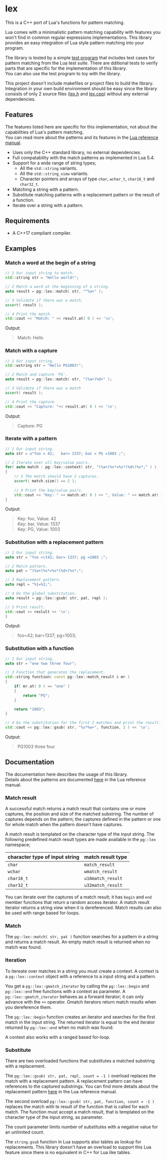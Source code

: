 # lex

This is a C++ port of Lua's functions for pattern matching.

Lua comes with a minimalistic pattern matching capability with features you won't find in common regular expressions implementations.
This library provides an easy integration of Lua style pattern matching into your program.

The library is tested by a simple [test program](https://github.com/PG1003/lex/blob/master/test/tests.cpp) that includes test cases for pattern matching from the Lua test suite.
There are dditional tests to verify parts that are specific for the implementation of this library.  
You can also use the test program to toy with the library.

This project doesn't include makefiles or project files to build the library.
Integration in your own build environment should be easy since the library consists of only 2 source files ([lex.h](https://github.com/PG1003/lex/blob/master/src/lex.h) and [lex.cpp](https://github.com/PG1003/lex/blob/master/src/lex.cpp)) without any external dependencies.

## Features

The features listed here are specific for this implementation, not about the capabilities of Lua's pattern matching.  
You can read more about the patterns and its features in the [Lua reference manual](http://www.lua.org/manual/5.4/manual.html#6.4.1).

* Uses only the C++ standard library, no external dependencies.
* Full compatability with the match patterns as implemented in Lua 5.4. 
* Support for a wide range of string types;
  * All the ```std::string``` variants.
  * All the ```std::string_view``` variants.
  * Character pointers and arrays of type ```char```, ```wchar_t```, ```char16_t``` and ```char32_t```.
* Matching a string with a pattern.
* Substitute matching patterns with a replacement pattern or the result of a function.
* Iterate over a string with a pattern.

## Requirements

* A C++17 compliant compiler.

## Examples

### Match a word at the begin of a string
```c++
// 1 Our input string to match.
std::string str = "Hello world!";

// 2 Match a word at the beginning of a string.
auto result = pg::lex::match( str, "^%a+" );

// 3 Validate if there was a match.
assert( result );

// 4 Print the match.
std::cout << "Match: " << result.at( 0 ) << '\n';
```
Output:
>Match: Hello

### Match with a capture

```c++
// 1 Our input string.
std::wstring str = "Hello PG1003!";

// 2 Match and capture 'PG'.
auto result = pg::lex::match( str, "(%a+)%d+" );

// 3 Validate if there was a match
assert( result );

// 4 Print the capture.
std::cout << "Capture: "<< result.at( 0 ) << '\n';
```
Output:
>Capture: PG

### Iterate with a pattern

```c++
// 1 Our input string.
auto str = u"foo = 42;   bar= 1337; baz = PG =1003 ;";

// 2 Iterate over all key/value pairs.
for( auto match : pg::lex::context( str, "(%a+)%s*=%s*(%d+)%s*;" ) )
{
    // 3 The match should have 2 captures.
    assert( match.size() == 2 );
    
    // 4 Print the key/value pairs.
    std::cout << "Key: " << match.at( 0 ) << ", Value: " << match.at( 1 ) << '\n';
}
```
Output:
>Key: foo, Value: 42  
>Key: bar, Value: 1337  
>Key: PG, Value: 1003

### Substitution with a replacement pattern

```c++
// 1 Our input string.
auto str = "foo =\t42; bar= 1337; pg =1003 ;";

// 2 Match pattern.
auto pat = "(%a+)%s*=%s*(%d+)%s*;";

// 3 Replacement pattern.
auto repl = "%1=%2;";

// 4 Do the global substitution.
auto result = pg::lex::gsub( str, pat, repl );

// 5 Print result.
std::cout << reslult << '\n';
}
```
Output:
>foo=42; bar=1337; pg=1003;

### Substitution with a function

```c++
// 1 Our input string.
auto str = "one two three four";

// 2 Function that generates the replacement.
std::string function( const pg::lex::match_result & mr )
{
    if( mr.at( 0 ) == "one" )
    {
        return "PG";
    }

    return "1003";
}

// 4 Do the substitution for the first 2 matches and print the result.
std::cout << pg::lex::gsub( str, "%s*%w+", function, 2 ) << '\n';
```
Output:
>PG1003 three four

## Documentation

The documentation here describes the usage of this library.  
Details about the patterns are documented [here](http://www.lua.org/manual/5.4/manual.html#6.4.1) in the Lua reference manual.

### Match result

A successful match returns a match result that contains one or more captures, the position and size of the matched substring. 
The number of captures depends on the pattern; the captures defined in the pattern or one for whole match when the pattern doesn't have captures.

A match result is templated on the character type of the input string.
The following predefined match result types are made available in the ```pg::lex``` namespace;

| character type of input string | match result type|
|-----------|------------------|
| ```char``` | ```match_result``` |
| ```wchar``` | ```wmatch_result``` |
| ```char16_t``` | ```u16match_result``` |
| ```char32_t``` | ```u32match_result``` |

You can iterate over the captures of a match result; it has ```begin``` and ```end``` member functions that return a random access iterator.
A match result iterator returns a string view when it is dereferenced.
Match results can also be used with range based for-loops. 

### Match

The ```pg::lex::match( str, pat )``` function searches for a pattern in a string and returns a match result.
An empty match result is returned when no match was found.    

### Iteration

To itereate over matches in a string you must create a context.
A context is a ```pg::lex::context``` object with a reference to a input string and a pattern.

You get a ```pg::lex::gmatch_iterator``` by calling the ```pg::lex::begin``` and ```pg::lex::end``` free functions with a context as parameter.
A ```pg::lex::gmatch_iterator``` behaves as a forward iterator; it can only advance with the ```++``` operator.
Gmatch iterators return match results when you dereference them. 

The ```pg::lex::begin``` function creates an iterator and searches for the first match in the input string.
The returned iterator is equal to the end iterator returned by ```pg::lex::end``` when no match was found.

A context also works with a ranged based for-loop.

### Substitute

There are two overloaded functions that substitutes a matched substring with a replacement.

The ```pg::lex::gsub( str, pat, repl, count = -1 )``` overload replaces the match with a replacement pattern.
A replacement pattern can have references to the captured substrings.
You can find more details about the replacement pattern [here](http://www.lua.org/manual/5.4/manual.html#pdf-string.gsub) in the Lua reference manual.

The second overload ```pg::lex::gsub( str, pat, function, count = -1 )``` replaces the match with te result of the function that is called for each match.
The function must accept a match result, that is templated on the character type of the input string, as parameter.

The count parameter limits number of substitutes with a negative value for an unlimited count.

The ```string.gsub``` function in Lua supports also tables as lookup for replacements.
This library doesn't have an overload to support this Lua feature since there is no equivalent in C++ for Lua like tables.
